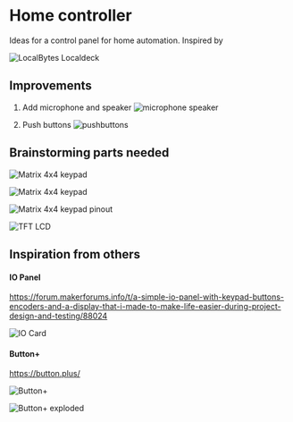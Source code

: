 # Home controller

Ideas for a control panel for home automation. Inspired by

![LocalBytes Localdeck](images/localdeck.jpg)

## Improvements

1. Add microphone and speaker ![microphone speaker](images/speaker-microphone.png)

2. Push buttons ![pushbuttons](images/pushbuttons.jpg)



## Brainstorming parts needed

![Matrix 4x4 keypad](images/keypadbetter.svg)

![Matrix 4x4 keypad](images/membrame-matrix-keypad.jpg)

![Matrix 4x4 keypad pinout](images/raspberry_pi_PID3844_pinout.jpg)

![TFT LCD](images/LCD-TFT-Touch-Screen.jpg)

## Inspiration from others

#### IO Panel

https://forum.makerforums.info/t/a-simple-io-panel-with-keypad-buttons-encoders-and-a-display-that-i-made-to-make-life-easier-during-project-design-and-testing/88024

![IO Card](images/iocard.jpg)

#### Button+

https://button.plus/

![Button+](images/buttonplus.jpg)

![Button+ exploded](images/buttonplusexploded.jpg)
